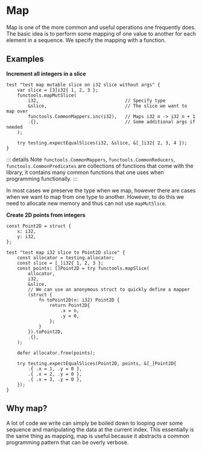# Map
Map is one of the more common and useful operations one frequently does. The basic idea is to perform some mapping of one value to another for each element in a sequence. We specify the mapping with a function.

## Examples

**Increment all integers in a slice**

```zig{3-8}
test "test map mutable slice on i32 slice without args" {
    var slice = [3]i32{ 1, 2, 3 };
    functools.mapMutSlice(
        i32,                                // Specify type
        &slice,                             // The slice we want to map over
        functools.CommonMappers.inc(i32),   // Maps i32 n -> i32 n + 1
        .{},                                // Some additional args if needed
    );

    try testing.expectEqualSlices(i32, &slice, &[_]i32{ 2, 3, 4 });
}
```
::: details Note
`functools.CommonMappers`, `functools.CommonReducers`, `functools.CommonPredicates` are collections of functions that come with the library, it contains many common functions that one uses when programming functionally.
:::

In most cases we preserve the type when we map, however there are cases when we want to map from one type to another. However, to do this we need to allocate new memory and thus can not use `mapMutSlice`.

**Create 2D points from integers**
```zig
const Point2D = struct {
    x: i32,
    y: i32,
};

test "test map i32 slice to Point2D slice" {
    const allocator = testing.allocator;
    const slice = [_]i32{ 1, 2, 3 };
    const points: []Point2D = try functools.mapSlice(
        allocator,
        i32,
        &slice,
        // We can use an anonymous struct to quickly define a mapper
        (struct {
            fn toPoint2D(n: i32) Point2D {
                return Point2D{
                    .x = n,
                    .y = 0,
                };
            }
        }).toPoint2D,
        .{},
    );

    defer allocator.free(points);

    try testing.expectEqualSlices(Point2D, points, &[_]Point2D{
        .{ .x = 1, .y = 0 },
        .{ .x = 2, .y = 0 },
        .{ .x = 3, .y = 0 },
    });
}
```

## Why map?
A lot of code we write can simply be boiled down to looping over some sequence and manipulating the data at the current index. This essentially is the same thing as mapping, map is useful because it abstracts a common programming pattern that can be overly verbose.

